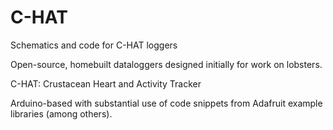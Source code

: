 # C-HAT
Schematics and code for C-HAT loggers

Open-source, homebuilt dataloggers designed initially for work on lobsters.

C-HAT: Crustacean Heart and Activity Tracker

Arduino-based with substantial use of code snippets from Adafruit example libraries (among others).
